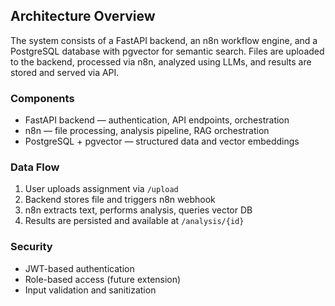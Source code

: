 ## Architecture Overview

The system consists of a FastAPI backend, an n8n workflow engine, and a PostgreSQL database with pgvector for semantic search. Files are uploaded to the backend, processed via n8n, analyzed using LLMs, and results are stored and served via API.

### Components
- FastAPI backend — authentication, API endpoints, orchestration
- n8n — file processing, analysis pipeline, RAG orchestration
- PostgreSQL + pgvector — structured data and vector embeddings

### Data Flow
1. User uploads assignment via `/upload`
2. Backend stores file and triggers n8n webhook
3. n8n extracts text, performs analysis, queries vector DB
4. Results are persisted and available at `/analysis/{id}`

### Security
- JWT-based authentication
- Role-based access (future extension)
- Input validation and sanitization
